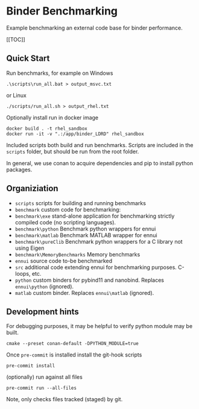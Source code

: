 # Binder Benchmarking
Example benchmarking an external code base for binder performance.

 [[TOC]]

## Quick Start
Run benchmarks, for example on Windows
```shell title="build and run benchmarks" linenums="1"
.\scripts\run_all.bat > output_msvc.txt
```
or Linux
```shell title="build and run benchmarks" linenums="1"
./scripts/run_all.sh > output_rhel.txt
```

Optionally install run in docker image
```shell title="build and run docker container" linenums="1"
docker build . -t rhel_sandbox
docker run -it -v ".:/app/binder_LDRD" rhel_sandbox
```

Included scripts both build and run benchmarks. Scripts are included in the ```scripts``` folder, but should be run from the root folder.

In general, we use conan to acquire dependencies and pip to install python packages.

## Organiziation

 * ```scripts``` scripts for building and running benchmarks
 * ```benchmark``` custom code for benchmarking:
 * ```benchmark\exe``` stand-alone application for benchmarking strictly compiled code (no
   scripting languages).
 * ```benchmark\python``` Benchmark python wrappers for ennui
 * ```benchmark\matlab``` Benchmark MATLAB wrapper for ennui
 * ```benchmark\pureClib``` Benchmark python wrappers for a C library not using Eigen
 * ```benchmark\MemoryBenchmarks``` Memory benchmarks
 * ```ennui``` source code to-be benchmarked
 * ```src``` additional code extending ennui for benchmarking purposes. C-loops, etc.
 * ```python``` custom binders for pybind11 and nanobind. Replaces ```ennui\python``` (ignored).
 * ```matlab``` custom binder. Replaces ```ennui\matlab``` (ignored).

## Development hints

For debugging purposes, it may be helpful to verify python module may be built.
```
cmake --preset conan-default -DPYTHON_MODULE=true
```
Once `pre-commit` is installed install the git-hook scripts
```
pre-commit install
```
(optionally) run against all files
```
pre-commit run --all-files
```
Note, only checks files tracked (staged) by git.
